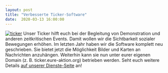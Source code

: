 ```yaml
---
layout: post
title: "Verbesserte Ticker-Software"
date:  2020-03-13 16:00:00
---
```

[![ticker](/assets/img/ticker.jpg)](/service/ticker.html)
Unser Ticker hilft euch bei der Begleitung von Demonstration und anderen zeitkritischen Events.
Damit wollen wir die Sichtbarkeit sozialer Bewegungen erhöhen.
Im letzten Jahr haben wir die Software komplett neu geschrieben.
Sie bietet jetzt die Möglichkeit Bilder und Karten an Nachrichten anzuhängen.
Weiterhin kann sie nun unter eurer eigenen Domain (z. B. ticker.eure-aktion.org) betrieben werden.
Seht euch weitere Details [auf unserer Dienste-Seite](/service/ticker.html) an!
